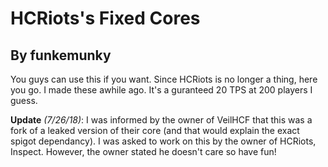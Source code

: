 # HCRiots's Fixed Cores
## By funkemunky
You guys can use this if you want. Since HCRiots is no longer a thing, here you go. I made these awhile ago. It's a guranteed 20 TPS at 200 players I guess.

**Update** *(7/26/18)*: I was informed by the owner of VeilHCF that this was a fork of a leaked version of their core (and that would explain the exact spigot dependancy). I was asked to work on this by the owner of HCRiots, Inspect. However, the owner stated he doesn't care so have fun!
